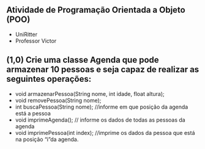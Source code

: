## Atividade de Programação Orientada a Objeto (POO)

- UniRitter
- Professor Victor

## (1,0) Crie uma classe Agenda que pode armazenar 10 pessoas e seja capaz de realizar as seguintes operações:

- void armazenarPessoa(String nome, int idade, float altura);
- void removePessoa(String nome);
- int buscaPessoa(String nome); //informe em que posição da agenda está a pessoa
- void imprimeAgenda(); // informe os dados de todas as pessoas da agenda
- void imprimePessoa(int index); //imprime os dados da pessoa que está na posição “i”da agenda.
